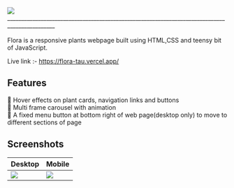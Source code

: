 <img src="https://res.cloudinary.com/djix6uusx/image/upload/v1643070091/flora-logo_fhfh1a.png"/>
_______________________________________________________________________________________________
<br/>
<br/>
 Flora is a responsive plants webpage built using HTML,CSS and teensy bit of JavaScript.
 
 Live link :- https://flora-tau.vercel.app/
 
 ## Features
 :seedling: Hover effects on plant cards, navigation links and buttons <br/>
 :seedling: Multi frame carousel with animation <br/>
 :seedling: A fixed menu button at bottom right of web page(desktop only) to move to different sections of page <br/>
 
 ## Screenshots
 Desktop | Mobile 
 ------------ | ------------- 
<img src="https://res.cloudinary.com/djix6uusx/image/upload/v1643070503/desktop-view_nwir8u.png"/>  | <img src="https://res.cloudinary.com/djix6uusx/image/upload/v1643070495/mobile-view_hdqcqz.png"/> 
